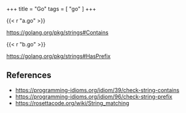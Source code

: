 +++
title = "Go"
tags = [ "go" ]
+++

{{< r "a.go" >}}

<https://golang.org/pkg/strings#Contains>

{{< r "b.go" >}}

<https://golang.org/pkg/strings#HasPrefix>

## References

- <https://programming-idioms.org/idiom/39/check-string-contains>
- <https://programming-idioms.org/idiom/96/check-string-prefix>
- <https://rosettacode.org/wiki/String_matching>
